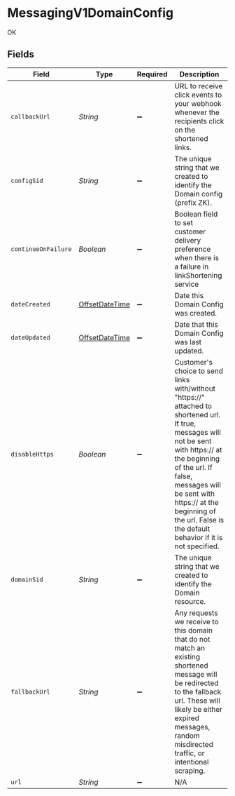 # MessagingV1DomainConfig

OK


## Fields

| Field                                                                                                                                                                                                                                                                                             | Type                                                                                                                                                                                                                                                                                              | Required                                                                                                                                                                                                                                                                                          | Description                                                                                                                                                                                                                                                                                       |
| ------------------------------------------------------------------------------------------------------------------------------------------------------------------------------------------------------------------------------------------------------------------------------------------------- | ------------------------------------------------------------------------------------------------------------------------------------------------------------------------------------------------------------------------------------------------------------------------------------------------- | ------------------------------------------------------------------------------------------------------------------------------------------------------------------------------------------------------------------------------------------------------------------------------------------------- | ------------------------------------------------------------------------------------------------------------------------------------------------------------------------------------------------------------------------------------------------------------------------------------------------- |
| `callbackUrl`                                                                                                                                                                                                                                                                                     | *String*                                                                                                                                                                                                                                                                                          | :heavy_minus_sign:                                                                                                                                                                                                                                                                                | URL to receive click events to your webhook whenever the recipients click on the shortened links.                                                                                                                                                                                                 |
| `configSid`                                                                                                                                                                                                                                                                                       | *String*                                                                                                                                                                                                                                                                                          | :heavy_minus_sign:                                                                                                                                                                                                                                                                                | The unique string that we created to identify the Domain config (prefix ZK).                                                                                                                                                                                                                      |
| `continueOnFailure`                                                                                                                                                                                                                                                                               | *Boolean*                                                                                                                                                                                                                                                                                         | :heavy_minus_sign:                                                                                                                                                                                                                                                                                | Boolean field to set customer delivery preference when there is a failure in linkShortening service                                                                                                                                                                                               |
| `dateCreated`                                                                                                                                                                                                                                                                                     | [OffsetDateTime](https://docs.oracle.com/javase/8/docs/api/java/time/OffsetDateTime.html)                                                                                                                                                                                                         | :heavy_minus_sign:                                                                                                                                                                                                                                                                                | Date this Domain Config was created.                                                                                                                                                                                                                                                              |
| `dateUpdated`                                                                                                                                                                                                                                                                                     | [OffsetDateTime](https://docs.oracle.com/javase/8/docs/api/java/time/OffsetDateTime.html)                                                                                                                                                                                                         | :heavy_minus_sign:                                                                                                                                                                                                                                                                                | Date that this Domain Config was last updated.                                                                                                                                                                                                                                                    |
| `disableHttps`                                                                                                                                                                                                                                                                                    | *Boolean*                                                                                                                                                                                                                                                                                         | :heavy_minus_sign:                                                                                                                                                                                                                                                                                | Customer's choice to send links with/without "https://" attached to shortened url. If true, messages will not be sent with https:// at the beginning of the url. If false, messages will be sent with https:// at the beginning of the url. False is the default behavior if it is not specified. |
| `domainSid`                                                                                                                                                                                                                                                                                       | *String*                                                                                                                                                                                                                                                                                          | :heavy_minus_sign:                                                                                                                                                                                                                                                                                | The unique string that we created to identify the Domain resource.                                                                                                                                                                                                                                |
| `fallbackUrl`                                                                                                                                                                                                                                                                                     | *String*                                                                                                                                                                                                                                                                                          | :heavy_minus_sign:                                                                                                                                                                                                                                                                                | Any requests we receive to this domain that do not match an existing shortened message will be redirected to the fallback url. These will likely be either expired messages, random misdirected traffic, or intentional scraping.                                                                 |
| `url`                                                                                                                                                                                                                                                                                             | *String*                                                                                                                                                                                                                                                                                          | :heavy_minus_sign:                                                                                                                                                                                                                                                                                | N/A                                                                                                                                                                                                                                                                                               |